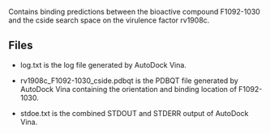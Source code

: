Contains binding predictions between the bioactive compound F1092-1030 and the cside search space on the virulence factor rv1908c.

## Files

- log.txt is the log file generated by AutoDock Vina.

- rv1908c_F1092-1030_cside.pdbqt is the PDBQT file generated by AutoDock Vina containing the orientation and binding location of F1092-1030.

- stdoe.txt is the combined STDOUT and STDERR output of AutoDock Vina.

